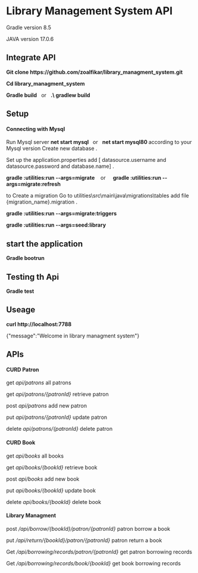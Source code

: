 

<body>
    <h1>Library Management System API
    </h1>
    <p> Gradle version 8.5 </p>
    <p> JAVA version 17.0.6</p>
    <div>
        <h2>Integrate API</h2>
        <p><b>Git clone https://github.com/zoalfikar/library_managment_system.git</b></p>
        <p><b>Cd library_managment_system</b></p>
        <p><b>Gradle build</b> &nbsp;&nbsp;or &nbsp;&nbsp;<b>.\ gradlew build </b> </p>
    </div>
    <div>
        <h2>Setup</h2>
        <h4>Connecting with Mysql</h4>
        <p>Run Mysql server <b> net start mysql </b> &nbsp;&nbsp;or&nbsp;&nbsp; <b>net start mysql80 </b> according to your Mysql version Create new database .
        </p>
        <p>Set up the application.properties add [ datasource.username and datasource.password and database.name] .
        </p>
        <p> <b>gradle :utilities:run --args=migrate</b>&nbsp; &nbsp; or &nbsp; &nbsp; <b>gradle :utilities:run --args=migrate:refresh</b>
        </p>
        <p>to Create a migration Go to utilities\src\main\java\migrations\tables add file {migration_name}.migration .
        </p>
        <p><b>gradle :utilities:run --args=migrate:triggers
            </b></p>
        <p><b>gradle :utilities:run --args=seed:library
            </b></p>
    </div>
    <div>
        <h2>start the application</h2>
        <p><b>Gradle bootrun
            </b></p>
    </div>
    <div>
        <h2>Testing th Api</h2>
        <p><b>Gradle test
            </b></p>
    </div>
    <div>
        <h2>Useage</h2>
        <p><b>curl http://localhost:7788
            </b></p>
        <p>{"message":"Welcome in library managment system"}
        </p>
    </div>
    <div>
        <h2>APIs</h2>
        <h4>CURD Patron</h4>
        <p> get <i> api/patrons </i> all patrons
        </p>
        <p> get <i> api/patrons/{patronId} </i> retrieve patron
        </p>
        <p> post <i> api/patrons </i> add new patron
        </p>
        <p> put <i> api/patrons/{patronId} </i> update patron
        </p>
        <p> delete <i> api/patrons/{patronId} </i> delete patron
        </p>
        <h4>CURD Book</h4>
        <p> get <i> api/books </i> all books
        </p>
        <p> get <i> api/books/{bookId} </i> retrieve book
        </p>
        <p> post <i> api/books </i> add new book
        </p>
        <p> put <i> api/books/{bookId} </i> update book
        </p>
        <p> delete <i> api/books/{bookId} </i> delete book
        </p>
        <h4>Library Managment</h4>
        <p> post <i> /api/borrow/{bookId}/patron/{patronId} </i> patron borrow a book
        </p>
        <p> put <i>  /api/return/{bookId}/patron/{patronId} </i> patron return a book
        </p>
        <p> Get <i> /api/borrowing/records/patron/{patronId} </i> get patron borrowing records
        </p>
        <p> Get <i> /api/borrowing/records/book/{bookId}     </i> get book borrowing records
        </p>
    </div>
</body>

</html>

